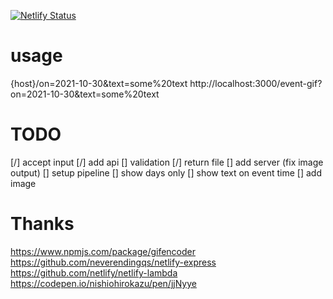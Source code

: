 [![Netlify Status](https://api.netlify.com/api/v1/badges/b954cb94-0f72-4ce7-9327-fe9a3e5dcda7/deploy-status)](https://app.netlify.com/sites/sad-shannon-cc428b/deploys)

# usage
{host}/on=2021-10-30&text=some%20text
http://localhost:3000/event-gif?on=2021-10-30&text=some%20text

# TODO
[/] accept input
[/] add api
[] validation
[/] return file
[] add server (fix image output)
[] setup pipeline
[] show days only
[] show text on event time
[] add image

# Thanks
https://www.npmjs.com/package/gifencoder
https://github.com/neverendingqs/netlify-express
https://github.com/netlify/netlify-lambda
https://codepen.io/nishiohirokazu/pen/jjNyye